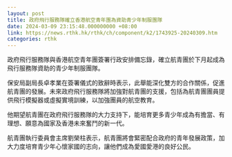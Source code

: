 ```yaml
---
layout: post
title: 政府飛行服務隊確立香港航空青年團為資助青少年制服團隊
date: 2024-03-09 23:15:48.000000000 +08:00
link: https://news.rthk.hk/rthk/ch/component/k2/1743925-20240309.htm
categories: rthk
---
```


政府飛行服務隊與香港航空青年團簽署行政安排備忘錄，確立航青團於下月起成為飛行服務隊資助的青少年制服團隊。

保安局副局長卓孝業在簽署儀式的致辭時表示，此舉能深化雙方的合作關係，促進航青團的發展。未來政府飛行服務隊將加強對航青團的支援，包括為航青團團員提供飛行模擬器或虛擬實境訓練，以加強團員的航空教育。

他期望航青團在政府飛行服務隊的大力支持下，能培育更多青少年成為有擔當、有理想、願意為國家及香港未來奮鬥的新一代。

航青團執行委員會主席劉榮柱表示，航青團將會緊密配合政府的青年發展政策，加大力度培育青少年心懷家國的志向，讓他們成為愛國愛港的良好公民。
